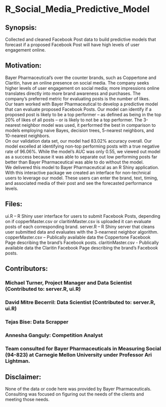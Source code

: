 # R_Social_Media_Predictive_Model
## Synopsis: 
Collected and cleaned Facebook Post data to build predictive models that forecast if a proposed Facebook Post will have high levels of user engagement online.

## Motivation: 
Bayer Pharmaceutical’s over the counter brands, such as Coppertone and Claritin, have an online presence on social media.  The company seeks higher levels of user engagement on social media; more impressions online translates directly into more brand awareness and purchases.  The company’s preferred metric for evaluating posts is the number of likes. <br />
Our team worked with Bayer Pharmaceutical to develop a predictive model that can evaluate proposed Facebook Posts.  Our model can identify if a proposed post is likely to be a top performer – as defined as being in the top 20% of likes of all posts – or is likely to not be a top performer.  The 3-nearest neighbor model was used, it performed the best in comparison to models employing naive Bayes, decision trees, 5-nearest neighbors, and 10-nearest neighbors.  <br />
On our validation data set, our model had 83.02% accuracy overall.  Our model excelled at identifying non-top performing posts with a true negative rate of 96.06%.  While the model’s AUC was only 0.55, we viewed out model as a success because it was able to separate out low performing posts far better than Bayer Pharmaceutical was able to do without the model. <br />
We delivered this model to Bayer Pharmaceutical as an R Shiny application.  With this interactive package we created an interface for non-technical users to leverage our model.  These users can enter the brand, text, timing, and associated media of their post and see the forecasted performance levels. <br />
## Files:
ui.R – R Shiny user interface for users to submit Facebook Posts, depending on if copperMaster.csv or claritinMaster.csv is uploaded it can evaluate posts of each corresponding brand.
server.R – R Shiny server that cleans user submitted data and evaluates with the 3-nearnest neighbor algorithm. 
copperMaster.csv – Publically available data the Coppertone Facebook Page describing the brand’s Facebook posts.
claritinMaster.csv - Publically available data the Claritin Facebook Page describing the brand’s Facebook posts.

## Contributors: 
### Michael Turner, Project Manager and Data Scientist (Contributed to: server.R, ui.R)
### David Mitre Becerril: Data Scientist (Contributed to: server.R, ui.R)
### Tejas Bise: Data Scrapper 
### Annesha Ganguly: Competition Analyst 
### Team consulted for Bayer Pharmaceuticals in Measuring Social (94-823) at Carnegie Mellon University under Professor Ari Lightman.

## Disclaimer:
None of the data or code here was provided by Bayer Pharmaceuticals.  Consulting was focused on figuring out the needs of the clients and meeting those needs. 
